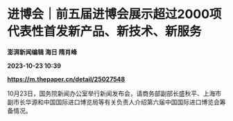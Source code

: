 # 进博会｜前五届进博会展示超过2000项代表性首发新产品、新技术、新服务
**澎湃新闻编辑 海日 隋肖峰**

**2023-10-23 10:39**

**https://m.thepaper.cn/detail/25027548**

10月23日，国务院新闻办公室举行新闻发布会，请商务部副部长盛秋平、上海市副市长华源和中国国际进口博览局等有关负责人介绍第六届中国国际进口博览会筹备情况。